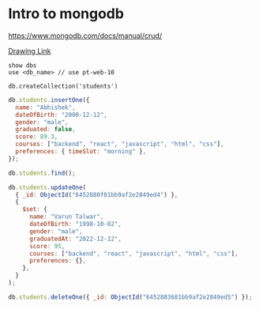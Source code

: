 
# Intro to mongodb


https://www.mongodb.com/docs/manual/crud/

[Drawing Link](https://excalidraw.com/#json=P3YuR4gjWqgb5RAR32tub,hgitt4xMCOGTpdDTetF74g)


```
show dbs
use <db_name> // use pt-web-10

db.createCollection('students')
```

```js
db.students.insertOne({
  name: "Abhishek",
  dateOfBirth: "2000-12-12",
  gender: "male",
  graduated: false,
  score: 89.3,
  courses: ["backend", "react", "javascript", "html", "css"],
  preferences: { timeSlot: "morning" },
});

db.students.find();

db.students.updateOne(
  { _id: ObjectId("6452880f81bb9af2e2849ed4") },
  {
    $set: {
      name: "Varun Talwar",
      dateOfBirth: "1998-10-02",
      gender: "male",
      graduatedAt: "2022-12-12",
      score: 95,
      courses: ["backend", "react", "javascript", "html", "css"],
      preferences: {},
    },
  }
);

db.students.deleteOne({ _id: ObjectId("6452883681bb9af2e2849ed5") });
```
